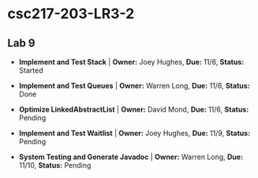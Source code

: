 # csc217-203-LR3-2

## Lab 9

- **Implement and Test Stack** | **Owner:** Joey Hughes, **Due:** 11/6, **Status:** Started

- **Implement and Test Queues** | **Owner:** Warren Long, **Due:** 11/6, **Status:** Done

- **Optimize LinkedAbstractList** | **Owner:** David Mond, **Due:** 11/6, **Status:** Pending

- **Implement and Test Waitlist** | **Owner:** Joey Hughes, **Due:** 11/9, **Status:** Pending

- **System Testing and Generate Javadoc** | **Owner:** Warren Long, **Due:** 11/10, **Status:** Pending
